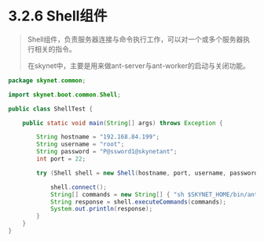# 3.2.6 Shell组件

> Shell组件，负责服务器连接与命令执行工作，可以对一个或多个服务器执行相关的指令。
>
> 在skynet中，主要是用来做ant-server与ant-worker的启动与关闭功能。



```java
package skynet.common;

import skynet.boot.common.Shell;

public class ShellTest {

	public static void main(String[] args) throws Exception {

		String hostname = "192.168.84.199";
		String username = "root";
		String password = "P@ssword1@skynetant";
		int port = 22;

		try (Shell shell = new Shell(hostname, port, username, password)) {

			shell.connect();
			String[] commands = new String[] { "sh $SKYNET_HOME/bin/ant-server.sh", "sh $SKYNET_HOME/bin/ant-server.sh" };
			String response = shell.executeCommands(commands);
			System.out.println(response);
		}
	}
}
```

